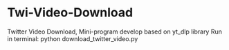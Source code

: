 # Twi-Video-Download
 Twitter Video Download, Mini-program develop based on yt_dlp library
Run in terminal:
 python download_twitter_video.py
